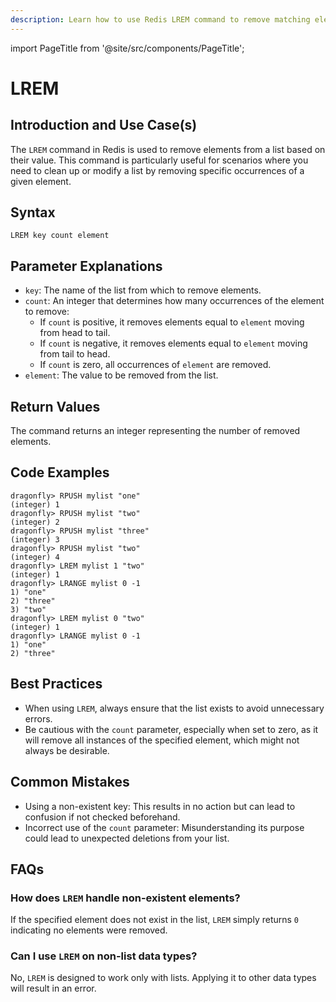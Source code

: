 ```yaml
---
description: Learn how to use Redis LREM command to remove matching elements from a list.
---
```


import PageTitle from '@site/src/components/PageTitle';

# LREM

<PageTitle title="Redis LREM Explained (Better Than Official Docs)" />

## Introduction and Use Case(s)

The `LREM` command in Redis is used to remove elements from a list based on their value. This command is particularly useful for scenarios where you need to clean up or modify a list by removing specific occurrences of a given element.

## Syntax

```plaintext
LREM key count element
```

## Parameter Explanations

- `key`: The name of the list from which to remove elements.
- `count`: An integer that determines how many occurrences of the element to remove:
  - If `count` is positive, it removes elements equal to `element` moving from head to tail.
  - If `count` is negative, it removes elements equal to `element` moving from tail to head.
  - If `count` is zero, all occurrences of `element` are removed.
- `element`: The value to be removed from the list.

## Return Values

The command returns an integer representing the number of removed elements.

## Code Examples

```cli
dragonfly> RPUSH mylist "one"
(integer) 1
dragonfly> RPUSH mylist "two"
(integer) 2
dragonfly> RPUSH mylist "three"
(integer) 3
dragonfly> RPUSH mylist "two"
(integer) 4
dragonfly> LREM mylist 1 "two"
(integer) 1
dragonfly> LRANGE mylist 0 -1
1) "one"
2) "three"
3) "two"
dragonfly> LREM mylist 0 "two"
(integer) 1
dragonfly> LRANGE mylist 0 -1
1) "one"
2) "three"
```

## Best Practices

- When using `LREM`, always ensure that the list exists to avoid unnecessary errors.
- Be cautious with the `count` parameter, especially when set to zero, as it will remove all instances of the specified element, which might not always be desirable.

## Common Mistakes

- Using a non-existent key: This results in no action but can lead to confusion if not checked beforehand.
- Incorrect use of the `count` parameter: Misunderstanding its purpose could lead to unexpected deletions from your list.

## FAQs

### How does `LREM` handle non-existent elements?

If the specified element does not exist in the list, `LREM` simply returns `0` indicating no elements were removed.

### Can I use `LREM` on non-list data types?

No, `LREM` is designed to work only with lists. Applying it to other data types will result in an error.
